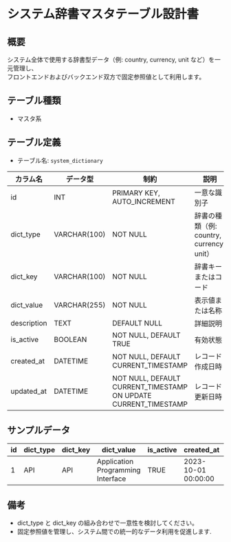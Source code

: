 # システム辞書マスタテーブル設計書

## 概要
システム全体で使用する辞書型データ（例: country, currency, unit など）を一元管理し、  
フロントエンドおよびバックエンド双方で固定参照値として利用します。

## テーブル種類
- マスタ系

## テーブル定義
- テーブル名: `system_dictionary`

| カラム名    | データ型      | 制約                                  | 説明                                    |
|-------------|---------------|---------------------------------------|-----------------------------------------|
| id          | INT           | PRIMARY KEY, AUTO_INCREMENT           | 一意な識別子                            |
| dict_type   | VARCHAR(100)  | NOT NULL                              | 辞書の種類（例: country, currency, unit）|
| dict_key    | VARCHAR(100)  | NOT NULL                              | 辞書キーまたはコード                    |
| dict_value  | VARCHAR(255)  | NOT NULL                              | 表示値または名称                         |
| description | TEXT          | DEFAULT NULL                          | 詳細説明                                |
| is_active   | BOOLEAN       | NOT NULL, DEFAULT TRUE                | 有効状態                                |
| created_at  | DATETIME      | NOT NULL, DEFAULT CURRENT_TIMESTAMP   | レコード作成日時                        |
| updated_at  | DATETIME      | NOT NULL, DEFAULT CURRENT_TIMESTAMP ON UPDATE CURRENT_TIMESTAMP | レコード更新日時            |

## サンプルデータ
| id | dict_type | dict_key | dict_value | is_active | created_at           | updated_at           |
|----|-----------|----------|------------|-----------|----------------------|----------------------|
| 1  | API       | API      | Application Programming Interface | TRUE | 2023-10-01 00:00:00  | 2023-10-01 00:00:00  |

## 備考
- dict_type と dict_key の組み合わせで一意性を検討してください。
- 固定参照値を管理し、システム間での統一的なデータ利用を促進します.

